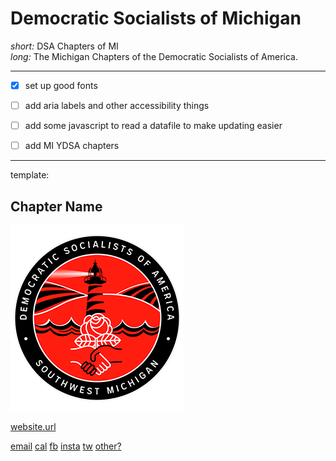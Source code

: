 # Democratic Socialists of Michigan

*short:* DSA Chapters of MI  
*long:* The Michigan Chapters of the Democratic Socialists of America.

----

  - [x] set up good fonts
  - [ ] add aria labels and other accessibility things
  - [ ] add some javascript to read a datafile to make updating easier
  - [ ] add MI YDSA chapters


----

template:

## Chapter Name

![Chapter Logo](img/SWMIDSA.png)

[website.url](url)

[email](url)
[cal](url)
[fb](url)
[insta](url)
[tw](url)
[other?](url)